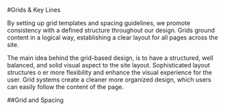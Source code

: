 #Grids & Key Lines

By setting up grid templates and spacing guidelines, we promote consistency with a defined structure throughout our design. Grids ground content in a logical way, establishing a clear layout for all pages across the site.

The main idea behind the grid-based design, is to have a structured, well balanced, and solid visual aspect to the site layout. Sophisticated layout structures o er more flexibility and enhance the visual experience for the user. Grid systems create a cleaner more organized design, which users can easily follow the content of the page.

##Grid and Spacing